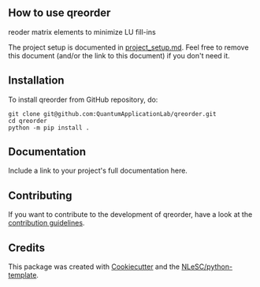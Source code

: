 <!-- ## Badges

(Customize these badges with your own links, and check https://shields.io/ or https://badgen.net/ to see which other badges are available.)

| fair-software.eu recommendations | |
| :-- | :--  |
| (1/5) code repository              | [![github repo badge](https://img.shields.io/badge/github-repo-000.svg?logo=github&labelColor=gray&color=blue)](https://github.com/QuantumApplicationLab/qreorder) |
| (2/5) license                      | [![github license badge](https://img.shields.io/github/license/QuantumApplicationLab/qreorder)](https://github.com/QuantumApplicationLab/qreorder) |
| (3/5) community registry           | [![RSD](https://img.shields.io/badge/rsd-qreorder-00a3e3.svg)](https://www.research-software.nl/software/qreorder) [![workflow pypi badge](https://img.shields.io/pypi/v/qreorder.svg?colorB=blue)](https://pypi.python.org/project/qreorder/) |
| (4/5) citation                     | [![DOI](https://zenodo.org/badge/DOI/<replace-with-created-DOI>.svg)](https://doi.org/<replace-with-created-DOI>) |
| (5/5) checklist                    | [![workflow cii badge](https://bestpractices.coreinfrastructure.org/projects/<replace-with-created-project-identifier>/badge)](https://bestpractices.coreinfrastructure.org/projects/<replace-with-created-project-identifier>) |
| howfairis                          | [![fair-software badge](https://img.shields.io/badge/fair--software.eu-%E2%97%8F%20%20%E2%97%8F%20%20%E2%97%8F%20%20%E2%97%8F%20%20%E2%97%8B-yellow)](https://fair-software.eu) |
| **Other best practices**           | &nbsp; |
| Static analysis                    | [![workflow scq badge](https://sonarcloud.io/api/project_badges/measure?project=QuantumApplicationLab_qreorder&metric=alert_status)](https://sonarcloud.io/dashboard?id=QuantumApplicationLab_qreorder) |
| Coverage                           | [![workflow scc badge](https://sonarcloud.io/api/project_badges/measure?project=QuantumApplicationLab_qreorder&metric=coverage)](https://sonarcloud.io/dashboard?id=QuantumApplicationLab_qreorder) |
| Documentation                      | [![Documentation Status](https://readthedocs.org/projects/qreorder/badge/?version=latest)](https://qreorder.readthedocs.io/en/latest/?badge=latest) |
| **GitHub Actions**                 | &nbsp; |
| Build                              | [![build](https://github.com/QuantumApplicationLab/qreorder/actions/workflows/build.yml/badge.svg)](https://github.com/QuantumApplicationLab/qreorder/actions/workflows/build.yml) |
| Citation data consistency          | [![cffconvert](https://github.com/QuantumApplicationLab/qreorder/actions/workflows/cffconvert.yml/badge.svg)](https://github.com/QuantumApplicationLab/qreorder/actions/workflows/cffconvert.yml) |
| SonarCloud                         | [![sonarcloud](https://github.com/QuantumApplicationLab/qreorder/actions/workflows/sonarcloud.yml/badge.svg)](https://github.com/QuantumApplicationLab/qreorder/actions/workflows/sonarcloud.yml) |
| MarkDown link checker              | [![markdown-link-check](https://github.com/QuantumApplicationLab/qreorder/actions/workflows/markdown-link-check.yml/badge.svg)](https://github.com/QuantumApplicationLab/qreorder/actions/workflows/markdown-link-check.yml) | -->

## How to use qreorder

reoder matrix elements to minimize LU fill-ins

The project setup is documented in [project_setup.md](project_setup.md). Feel free to remove this document (and/or the link to this document) if you don't need it.

## Installation

To install qreorder from GitHub repository, do:

```console
git clone git@github.com:QuantumApplicationLab/qreorder.git
cd qreorder
python -m pip install .
```

## Documentation

Include a link to your project's full documentation here.

## Contributing

If you want to contribute to the development of qreorder,
have a look at the [contribution guidelines](CONTRIBUTING.md).

## Credits

This package was created with [Cookiecutter](https://github.com/audreyr/cookiecutter) and the [NLeSC/python-template](https://github.com/NLeSC/python-template).
